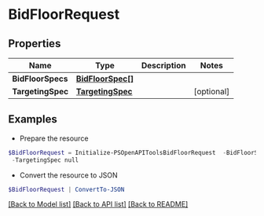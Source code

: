 # BidFloorRequest
## Properties

Name | Type | Description | Notes
------------ | ------------- | ------------- | -------------
**BidFloorSpecs** | [**BidFloorSpec[]**](BidFloorSpec.md) |  | 
**TargetingSpec** | [**TargetingSpec**](TargetingSpec.md) |  | [optional] 

## Examples

- Prepare the resource
```powershell
$BidFloorRequest = Initialize-PSOpenAPIToolsBidFloorRequest  -BidFloorSpecs null `
 -TargetingSpec null
```

- Convert the resource to JSON
```powershell
$BidFloorRequest | ConvertTo-JSON
```

[[Back to Model list]](../README.md#documentation-for-models) [[Back to API list]](../README.md#documentation-for-api-endpoints) [[Back to README]](../README.md)

